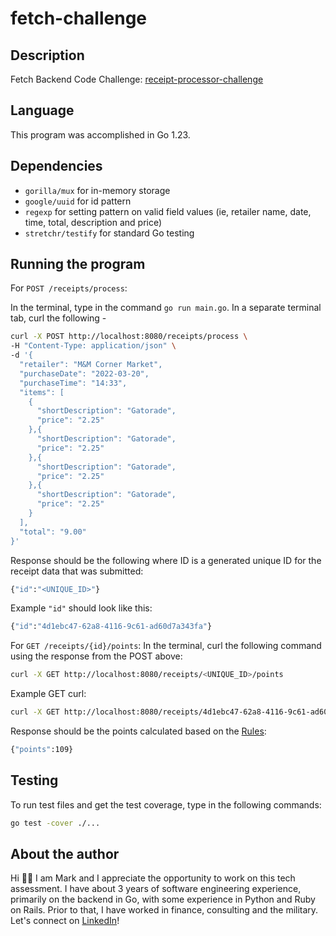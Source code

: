 # fetch-challenge

## Description

Fetch Backend Code Challenge: [receipt-processor-challenge](https://github.com/fetch-rewards/receipt-processor-challenge)


## Language

This program was accomplished in Go 1.23.

## Dependencies

- `gorilla/mux` for in-memory storage
- `google/uuid` for id pattern
- `regexp` for setting pattern on valid field values (ie, retailer name, date, time, total, description and price)
- `stretchr/testify` for standard Go testing

## Running the program

For `POST /receipts/process`:

In the terminal, type in the command `go run main.go`. In a separate terminal tab, curl the following -
```bash
curl -X POST http://localhost:8080/receipts/process \
-H "Content-Type: application/json" \
-d '{
  "retailer": "M&M Corner Market",
  "purchaseDate": "2022-03-20",
  "purchaseTime": "14:33",
  "items": [
    {
      "shortDescription": "Gatorade",
      "price": "2.25"
    },{
      "shortDescription": "Gatorade",
      "price": "2.25"
    },{
      "shortDescription": "Gatorade",
      "price": "2.25"
    },{
      "shortDescription": "Gatorade",
      "price": "2.25"
    }
  ],
  "total": "9.00" 
}'
```
Response should be the following where ID is a generated unique ID for the receipt data that was submitted: 
```bash
{"id":"<UNIQUE_ID>"}
```
Example `"id"` should look like this:
```bash
{"id":"4d1ebc47-62a8-4116-9c61-ad60d7a343fa"}
```

For `GET /receipts/{id}/points`:
In the terminal, curl the following command using the response from the POST above:
```bash
curl -X GET http://localhost:8080/receipts/<UNIQUE_ID>/points
```
Example GET curl:
```bash
curl -X GET http://localhost:8080/receipts/4d1ebc47-62a8-4116-9c61-ad60d7a343fa/points
```
Response should be the points calculated based on the [Rules](https://github.com/fetch-rewards/receipt-processor-challenge/tree/main?tab=readme-ov-file#rules):
```bash
{"points":109}
```

## Testing

To run test files and get the test coverage, type in the following commands:
```bash
go test -cover ./...
```

## About the author

Hi 👋🏼 I am Mark and I appreciate the opportunity to work on this tech assessment. I have about 3 years of software engineering experience, primarily on the backend in Go, with some experience in Python and Ruby on Rails. Prior to that, I have worked in finance, consulting and the military. Let's connect on [LinkedIn](https://www.linkedin.com/in/markcyen/)!
